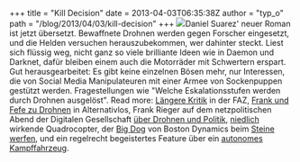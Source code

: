 +++
title = "Kill Decision"
date = 2013-04-03T06:35:38Z
author = "typ_o"
path = "/blog/2013/04/03/kill-decision"
+++
![](https://flipdot.org/blog/uploads/bigdog.serendipityThumb.jpg)Daniel
Suarez' neuer Roman ist jetzt übersetzt. Bewaffnete Drohnen werden gegen
Forscher eingesetzt, und die Helden versuchen herauszubekommen, wer
dahinter steckt. Liest sich flüssig weg, nicht ganz so viele brilliante
Ideen wie in Daemon und Darknet, dafür bleiben einem auch die Motorräder
mit Schwertern erspart. Gut herausgearbeitet: Es gibt keine einzelnen
Bösen mehr, nur Interessen, die von Social Media Manipulateuren mit
einer Armee von Sockenpuppen gestützt werden. Fragestellungen wie
"Welche Eskalationsstufen werden durch Drohnen ausgelöst". Read more:
[Längere
Kritik](https://www.faz.net/aktuell/feuilleton/buecher/thriller-kill-decision-von-daniel-suarez-wie-technik-die-welt-zum-schlechteren-wendet-11826693.html)
in der FAZ, [Frank und Fefe zu Drohnen](https://alternativlos.org/27/) in
Alternativlos, Frank Rieger auf dem netzpolitischen Abend der Digitalen
Gesellschaft [über Drohnen und
Politik](https://www.youtube.com/watch?v=M7XphxoA3MU),
[niedlich](https://www.youtube.com/watch?v=YQIMGV5vtd4) wirkende
Quadrocopter, der [Big Dog](https://www.youtube.com/watch?v=W1czBcnX1Ww)
von Boston Dynamics beim [Steine
werfen](https://www.youtube.com/watch?v=9dZ3KwczrI8), und ein regelrecht
begeistertes Feature über ein [autonomes
Kampffahrzeug](https://www.youtube.com/watch?v=WOD5NF48byo).
